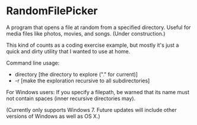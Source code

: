 # RandomFilePicker
A program that opens a file at random from a specified directory. Useful for media files like photos, movies, and songs. (Under construction.)

This kind of counts as a coding exercise example, but mostly it's just a quick and dirty utility that I wanted to use at home.

Command line usage:
* directory [the directory to explore ("." for current)]
* -r [make the exploration recursive to all subdirectories]

For Windows users: If you specify a filepath, be warned that its name must not contain spaces (inner recursive directories may).

(Currently only supports Windows 7. Future updates will include other versions of Windows as well as OS X.)